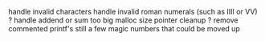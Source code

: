 handle invalid characters
handle invalid roman numerals (such as IIII or VV) ?
handle addend or sum too big
malloc size
pointer cleanup ?
remove commented printf's
still a few magic numbers that could be moved up